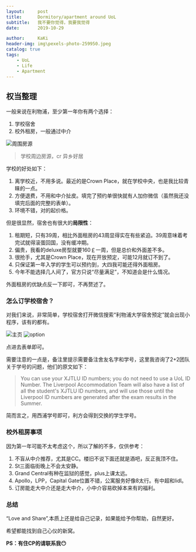 ```yaml
---
layout:     post
title:      Dormitory/apartment around UoL
subtitle:   我不要你觉得，我要我觉得
date:       2019-10-29

author:     KaKi
header-img: img\pexels-photo-259950.jpeg
catalog: true
tags:
    - UoL
    - Life
    - Apartment
---
```


## 权当整理

一般来说在利物浦，至少第一年你有两个选择：

1. 学校宿舍
2. 校外租房，一般通过中介

![周围房源](/img/dorm.png)

> 学校周边房源，cr 异乡好居

学校的好处如下：

1. 离学校近，不用多说。最近的是Crown Place，就在学校中央，也是我比较青睐的一点。
2. 方便退费，不用和中介扯皮。填完了预约单很快就有人加你微信（虽然我还没填完后面的完整的表单）。
3. 环境不错，对的起价格。

但是很显然，宿舍也有很大的**局限性**：

1. 租期短，只有39周，相比外面租房的43周显得实在有些紧迫。39周意味着考完试就得滚蛋回国，没有缓冲期。
2. 偏贵，我看的deluxe房型就要160￡一周，但是总价和外面差不多。
3. 很抢手，尤其是Crown Place，现在开放预定，可能12月就订不到了。
4. 只保证第一年入学的学生可以预约到，大四我可能还得外面租房。
5. 今年不能选择几人间了，官方只说“尽量满足”，不知道会是什么情况。

外面租房的优缺点反一下即可，不再赘述了。

### 怎么订学校宿舍？ 

对我们来说，非常简单，学校宿舍打开微信搜索“利物浦大学宿舍预定”就会出现小程序，该有的都有。

![主页](/img/dormhomepage.jpg)
![option](/img/dormoption.jpg)

点进去表单即可。

需要注意的一点是，备注里提示需要备注舍友名字和学号，这里我咨询了2+2团队关于学号的问题，他们的原文如下：

> You can use your XJTLU ID numbers; you do not need to use a UoL ID Number. The Liverpool Accommodation Team will also have a list of all the student's XJTLU ID numbers, and will use those until the Liverpool ID numbers are generated after the exam results in the Summer.

简而言之，用西浦学号即可，利方会得到交换的学生学号。

### 校外租房事项

因为第一年可能不太考虑这个，所以了解的不多，仅供参考：

1. 不盲从中介推荐，尤其是CC。楼旧不说下面还就是酒吧，反正我顶不住。
2. St三面临街晚上不会太安静。
3. Grand Central有种在监狱的感觉，plus上课太远。
4. Apollo，LPP，Capital Gate位置不错，公寓服务好像8太行。有中超和lidl。
5. 订房能走大中介还是走大中介，小中介容易砍掉本来有的福利。

### 总结

“Love and Share”,本质上还是给自己记录，如果能给予你帮助，自然更好。

希望都能找到自己心仪的新窝。

**PS：有住CP的请联系我😶**
